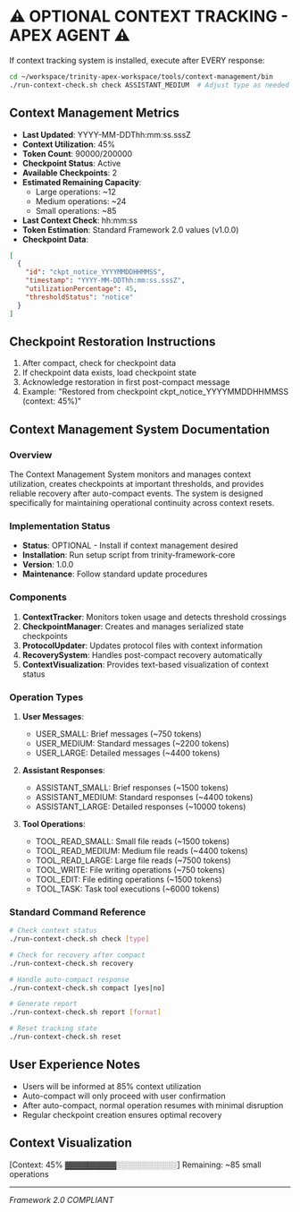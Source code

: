 # ⚠️ OPTIONAL CONTEXT TRACKING - APEX AGENT ⚠️

If context tracking system is installed, execute after EVERY response:
```bash
cd ~/workspace/trinity-apex-workspace/tools/context-management/bin
./run-context-check.sh check ASSISTANT_MEDIUM  # Adjust type as needed
```

## Context Management Metrics
- **Last Updated**: YYYY-MM-DDThh:mm:ss.sssZ
- **Context Utilization**: 45%
- **Token Count**: 90000/200000
- **Checkpoint Status**: Active
- **Available Checkpoints**: 2
- **Estimated Remaining Capacity**: 
  - Large operations: ~12
  - Medium operations: ~24
  - Small operations: ~85
- **Last Context Check**: hh:mm:ss
- **Token Estimation**: Standard Framework 2.0 values (v1.0.0)
- **Checkpoint Data**: 
```json
[
  {
    "id": "ckpt_notice_YYYYMMDDHHMMSS",
    "timestamp": "YYYY-MM-DDThh:mm:ss.sssZ",
    "utilizationPercentage": 45,
    "thresholdStatus": "notice"
  }
]
```

## Checkpoint Restoration Instructions
1. After compact, check for checkpoint data
2. If checkpoint data exists, load checkpoint state
3. Acknowledge restoration in first post-compact message
4. Example: "Restored from checkpoint ckpt_notice_YYYYMMDDHHMMSS (context: 45%)"

## Context Management System Documentation

### Overview
The Context Management System monitors and manages context utilization, creates checkpoints at important thresholds, and provides reliable recovery after auto-compact events. The system is designed specifically for maintaining operational continuity across context resets.

### Implementation Status
- **Status**: OPTIONAL - Install if context management desired
- **Installation**: Run setup script from trinity-framework-core
- **Version**: 1.0.0
- **Maintenance**: Follow standard update procedures

### Components
1. **ContextTracker**: Monitors token usage and detects threshold crossings
2. **CheckpointManager**: Creates and manages serialized state checkpoints
3. **ProtocolUpdater**: Updates protocol files with context information
4. **RecoverySystem**: Handles post-compact recovery automatically
5. **ContextVisualization**: Provides text-based visualization of context status

### Operation Types
1. **User Messages**:
   - USER_SMALL: Brief messages (~750 tokens)
   - USER_MEDIUM: Standard messages (~2200 tokens)
   - USER_LARGE: Detailed messages (~4400 tokens)

2. **Assistant Responses**:
   - ASSISTANT_SMALL: Brief responses (~1500 tokens)
   - ASSISTANT_MEDIUM: Standard responses (~4400 tokens)
   - ASSISTANT_LARGE: Detailed responses (~10000 tokens)

3. **Tool Operations**:
   - TOOL_READ_SMALL: Small file reads (~1500 tokens)
   - TOOL_READ_MEDIUM: Medium file reads (~4400 tokens)
   - TOOL_READ_LARGE: Large file reads (~7500 tokens)
   - TOOL_WRITE: File writing operations (~750 tokens)
   - TOOL_EDIT: File editing operations (~1500 tokens)
   - TOOL_TASK: Task tool executions (~6000 tokens)

### Standard Command Reference
```bash
# Check context status
./run-context-check.sh check [type]

# Check for recovery after compact
./run-context-check.sh recovery

# Handle auto-compact response
./run-context-check.sh compact [yes|no]

# Generate report
./run-context-check.sh report [format]

# Reset tracking state
./run-context-check.sh reset
```

## User Experience Notes
- Users will be informed at 85% context utilization
- Auto-compact will only proceed with user confirmation
- After auto-compact, normal operation resumes with minimal disruption
- Regular checkpoint creation ensures optimal recovery

## Context Visualization
[Context: 45% ▓▓▓▓▓▓▓▓▓░░░░░░░░░░░] Remaining: ~85 small operations

---

*Framework 2.0 COMPLIANT*